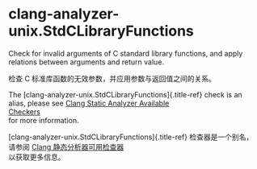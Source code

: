 # clang-analyzer-unix.StdCLibraryFunctions

Check for invalid arguments of C standard library functions, and apply  
relations between arguments and return value.

检查 C 标准库函数的无效参数，并应用参数与返回值之间的关系。

The [clang-analyzer-unix.StdCLibraryFunctions]{.title-ref} check is an  
alias, please see [Clang Static Analyzer Available  
Checkers](https://clang.llvm.org/docs/analyzer/checkers.html#unix-stdclibraryfunctions)  
for more information.

[clang-analyzer-unix.StdCLibraryFunctions]{.title-ref} 检查器是一个别名，  
请参阅 [Clang 静态分析器可用检查器](https://clang.llvm.org/docs/analyzer/checkers.html#unix-stdclibraryfunctions)  
以获取更多信息。
